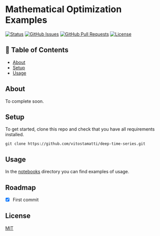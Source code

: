 
# Mathematical Optimization Examples


[![Status](https://img.shields.io/badge/status-active-success.svg)]()
[![GitHub Issues](https://img.shields.io/github/issues/vitostamatti/deep-time-series.svg)](https://github.com/vitostamatti/deep-time-series/issues)
[![GitHub Pull Requests](https://img.shields.io/github/issues-pr/vitostamatti/deep-time-series.svg)](https://github.com/vitostamatti/deep-time-series/pulls)
[![License](https://img.shields.io/badge/license-MIT-blue.svg)](/LICENSE)

## 📝 Table of Contents


- [About](#about)
- [Setup](#setup)
- [Usage](#usage)



## About <a name = "about"></a>

To complete soon.

## Setup <a name = "setup"></a>

To get started, clone this repo and check that you have all requirements installed.

```
git clone https://github.com/vitostamatti/deep-time-series.git
``` 

## Usage <a name = "usage"></a>


In the [notebooks](/notebooks/) directory you can find examples of usage.



## Roadmap

- [X] First commit


## License
[MIT](LICENSE.txt)